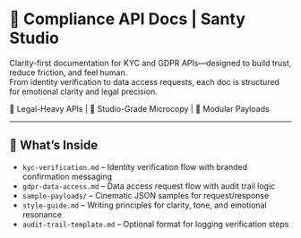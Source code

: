 # 🧾 Compliance API Docs | Santy Studio

Clarity-first documentation for KYC and GDPR APIs—designed to build trust, reduce friction, and feel human.  
From identity verification to data access requests, each doc is structured for emotional clarity and legal precision.

🔐 Legal-Heavy APIs | 🧠 Studio-Grade Microcopy | 🧩 Modular Payloads

---

## 📂 What’s Inside

- `kyc-verification.md` – Identity verification flow with branded confirmation messaging  
- `gdpr-data-access.md` – Data access request flow with audit trail logic  
- `sample-payloads/` – Cinematic JSON samples for request/response  
- `style-guide.md` – Writing principles for clarity, tone, and emotional resonance  
- `audit-trail-template.md` – Optional format for logging verification steps
